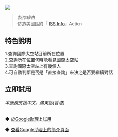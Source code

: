 [![](https://lh3.googleusercontent.com/Hs7eFeeWgCKl_-Ir4ngXl3lXkLeG7SLrQKo84kMIfOONu4A6zpa6OftHrZNBDoMVYqoT151huMjt=s81)](https://assistant.google.com/services/a/uid/000000ee35748109)


>*製作緣由*  
>仿造美國區的「 [ISS Info](https://assistant.google.com/services/a/uid/00000076f707ada7?hl=en-US)」Action

特色說明
-------
1.查詢國際太空站目前所在位置  
2.查詢所在位置何時能看見國際太空站  
3.查詢國際太空站上有幾個人  
4.可自動判斷是否是「直接查詢」來決定是否要繼續對話
  

立即試用
--------
###### *本服務支援中文、廣東話(香港)*  

◆ [於Google助理上試用](https://assistant.google.com/services/invoke/uid/000000ee35748109)  
  
◆ [查看Google助理上的簡介頁面](https://assistant.google.com/services/a/uid/000000ee35748109)  

